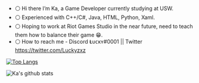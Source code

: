 - ⚪ Hi there I’m Ka, a Game Developer currently studying at USW.
- ⚪ Experienced with C++/C#, Java, HTML, Python, Xaml.
- ⚪ Hoping to work at Riot Games Studio in the near future, need to teach them how to balance their game 😁.
- ⚪ How to reach me - Discord Ⱡᴜᴄᴋʏ#0001 || Twitter https://twitter.com/Luckyzxz

[![Top Langs](https://github-readme-stats.vercel.app/api/top-langs/?username=anuraghazra)](https://github.com/anuraghazra/github-readme-stats)


![Ka's github stats](https://github-readme-stats.vercel.app/api?username=luckyxzx)
